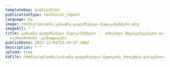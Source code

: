 ```yaml
---
templateKey: publication
publicationType: technical_report
language: ka
image: /media/uploads/კანაფზე-დაფუძნებული-მედიკამენტები.png
imageAlt: " "
title: კანაფზე დაფუძნებული მედიკამენტები -  არსებული მტკიცებულებები და
  საერთაშორისო  გამოცდილება
publishDate: 2022-11-04T12:34:47.398Z
description: " "
upload: true
kaFile: /media/uploads/კანაფზე-დაფუძნებული-მედიცინა_პროექტის-დასკვნითი-დოკუმენტი_final.pdf
---
```

